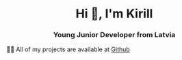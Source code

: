 <h1 align="center">Hi 👋, I'm Kirill</h1>
<h3 align="center">Young Junior Developer from Latvia</h3>

👨‍💻 All of my projects are available at [Github](Github)
<p align="left">
</p>
